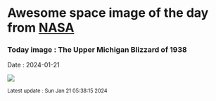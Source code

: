 
# Awesome space image of the day from [NASA](https://api.nasa.gov/)

### Today image : The Upper Michigan Blizzard of 1938
Date : 2024-01-21

![](https://apod.nasa.gov/apod/image/2401/snowpoles_brinkman_960.jpg)

<small>Latest update : Sun Jan 21 05:38:15 2024</small>
        
